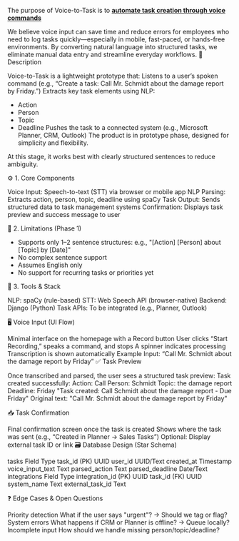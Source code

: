 The purpose of Voice-to-Task is to <b><u>automate task creation through voice commands</u></b>

We believe voice input can save time and reduce errors for employees who need to log tasks quickly—especially in mobile, fast-paced, or hands-free environments.
By converting natural language into structured tasks, we eliminate manual data entry and streamline everyday workflows.
📌 Description

Voice-to-Task is a lightweight prototype that:
Listens to a user’s spoken command
(e.g., “Create a task: Call Mr. Schmidt about the damage report by Friday.”)
Extracts key task elements using NLP:
- Action
- Person
- Topic
- Deadline
Pushes the task to a connected system (e.g., Microsoft Planner, CRM, Outlook)
The product is in prototype phase, designed for simplicity and flexibility.

At this stage, it works best with clearly structured sentences to reduce ambiguity.

⚙️ 1. Core Components


Voice Input:	Speech-to-text (STT) via browser or mobile app
NLP Parsing:	Extracts action, person, topic, deadline using spaCy
Task Output:	Sends structured data to task management systems
Confirmation:	Displays task preview and success message to user

🚧 2. Limitations (Phase 1)

- Supports only 1–2 sentence structures:
e.g., "[Action] [Person] about [Topic] by [Date]"
- No complex sentence support
- Assumes English only
- No support for recurring tasks or priorities yet

🧰 3. Tools & Stack


NLP:	spaCy (rule-based)
STT:	Web Speech API (browser-native)
Backend:	Django (Python)
Task APIs:	To be integrated (e.g., Planner, Outlook)

🖥️ Voice Input (UI Flow)

Minimal interface on the homepage with a Record button
User clicks “Start Recording,” speaks a command, and stops
A spinner indicates processing
Transcription is shown automatically
Example Input:
“Call Mr. Schmidt about the damage report by Friday”
✅ Task Preview

Once transcribed and parsed, the user sees a structured task preview:
Task created successfully:
Action: Call
Person: Schmidt
Topic: the damage report
Deadline: Friday
"Task created: Call Schmidt about the damage report - Due Friday"
Original text: "Call Mr. Schmidt about the damage report by Friday"

📥 Task Confirmation

Final confirmation screen once the task is created
Shows where the task was sent (e.g., “Created in Planner → Sales Tasks”)
Optional: Display external task ID or link
🗃️ Database Design (Star Schema)

tasks
Field	Type
task_id (PK)	UUID
user_id	UUID/Text
created_at	Timestamp
voice_input_text	Text
parsed_action	Text
parsed_deadline	Date/Text
integrations
Field	Type
integration_id (PK)	UUID
task_id (FK)	UUID
system_name	Text
external_task_id	Text

❓ Edge Cases & Open Questions

Priority detection
What if the user says "urgent"? → Should we tag or flag?
System errors
What happens if CRM or Planner is offline? → Queue locally?
Incomplete input
How should we handle missing person/topic/deadline?